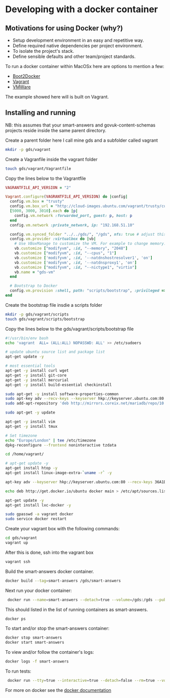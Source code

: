 # Developing with a docker container

## Motivations for using Docker (why?)
* Setup development environment in an easy and repetitive way.
* Define required native dependencies per project environment.
* To isolate the project's stack.
* Define sensible defaults and other team/project standards.

To run a docker container within MacOSx here are options to mention a few:
  * [Boot2Docker](http://boot2docker.io/)
  * [Vagrant](http://www.vmware.com/uk/products/fusion)
  * [VMWare](http://www.vmware.com/uk/products/fusion)

The example showed here will is built on Vagrant.

## Installing and running

NB: this assumes that your smart-answers and govuk-content-schemas projects reside inside the same parent directory.

Create a parent folder here I call mine gds and a subfolder called vagrant

```bash
mkdir -p gds/vagrant
```

Create a Vagranfile inside the vagrant folder
```bash
touch gds/vagrant/Vagrantfile
```

Copy the lines below to the Vagrantfile

```ruby
VAGRANTFILE_API_VERSION = "2"

Vagrant.configure(VAGRANTFILE_API_VERSION) do |config|
  config.vm.box = "trusty"
  config.vm.box_url = "http://cloud-images.ubuntu.com/vagrant/trusty/current/trusty-server-cloudimg-amd64-vagrant-disk1.box"
  [5000, 3000, 3010].each do |p|
    config.vm.network :forwarded_port, guest: p, host: p
  end
  config.vm.network :private_network, ip: "192.168.51.10"

  config.vm.synced_folder "../../gds/", "/gds", nfs: true # adjust this acc
  config.vm.provider :virtualbox do |vb|
    # Use VBoxManage to customize the VM. For example to change memory:
    vb.customize ["modifyvm", :id, "--memory", "2048"]
    vb.customize ["modifyvm", :id, "--cpus", "1"]
    vb.customize ['modifyvm', :id, '--natdnshostresolver1', 'on']
    vb.customize ['modifyvm', :id, '--natdnsproxy1', 'on']
    vb.customize ["modifyvm", :id, "--nictype1", "virtio"]
    vb.name = "gds-vm"
  end

  # Bootstrap to Docker
  config.vm.provision :shell, path: "scripts/bootstrap", :privileged => true
end

```

Create the bootstrap file insdie a scripts folder

```bash
mkdir -p gds/vagrant/scripts
touch gds/vagrant/scripts/bootstrap

```
Copy the lines below to the gds/vagrant/scripts/bootstrap file

```bash
#!/usr/bin/env bash
echo 'vagrant  ALL= (ALL:ALL) NOPASSWD: ALL' >> /etc/sudoers

# update ubuntu source list and package list
apt-get update -y

# most essential tools
apt-get -y install curl wget
apt-get -y install git-core
apt-get -y install mercurial
apt-get -y install build-essential checkinstall

sudo apt-get -y install software-properties-common
sudo apt-key adv --recv-keys --keyserver hkp://keyserver.ubuntu.com:80 0xcbcb082a1bb943db
sudo add-apt-repository 'deb http://mirrors.coreix.net/mariadb/repo/10.0/ubuntu trusty main'

sudo apt-get -y update

apt-get -y install vim
apt-get -y install tmux

# Set timezone
echo "Europe/London" | tee /etc/timezone
dpkg-reconfigure --frontend noninteractive tzdata

cd /home/vagrant/

# apt-get update -y
apt-get install htop -y
apt-get install linux-image-extra-`uname -r` -y

apt-key adv --keyserver hkp://keyserver.ubuntu.com:80 --recv-keys 36A1D7869245C8950F966E92D8576A8BA88D21E9

echo deb http://get.docker.io/ubuntu docker main > /etc/apt/sources.list.d/docker.list

apt-get update -y
apt-get install lxc-docker -y

sudo gpasswd -a vagrant docker
sudo service docker restart

```

Create your vagrant box with the following commands:

```bash
cd gds/vagrant
vagrant up
```

After this is done, ssh into the vagrant box

```bash
vagrant ssh
```

Build the smart-answers docker container.

```bash
docker build --tag=smart-answers /gds/smart-answers
```

Next run your docker container:

```bash
 docker run --name=smart-answers --detach=true --volume=/gds:/gds --publish=3010:3010 smart-answers
```

This should listed in the list of running containers as smart-answers.

```bash
docker ps
```

To start and/or stop the smart-answers container:

```bash
docker stop smart-answers
docker start smart-answers
```

To view and/or follow the container's logs:

```bash
docker logs -f smart-answers
```
To run tests:

```bash
 docker run --tty=true --interactive=true --detach=false --rm=true --volume=/gds:/gds smart-answers "cd /gds/smart-answers; bundle exec rake test"
```

For more on docker see the [docker documentation](https://docs.docker.com/)
